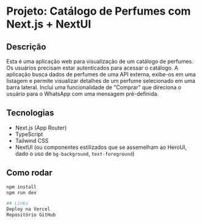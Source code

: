 # Projeto: Catálogo de Perfumes com Next.js + NextUI

## Descrição
Esta é uma aplicação web para visualização de um catálogo de perfumes. Os usuários precisam estar autenticados para acessar o catálogo. A aplicação busca dados de perfumes de uma API externa, exibe-os em uma listagem e permite visualizar detalhes de um perfume selecionado em uma barra lateral. Inclui uma funcionalidade de "Comprar" que direciona o usuário para o WhatsApp com uma mensagem pré-definida.

## Tecnologias
- Next.js (App Router)
- TypeScript
- Tailwind CSS
- NextUI (ou componentes estilizados que se assemelham ao HeroUI, dado o uso de `bg-background`, `text-foreground`)

## Como rodar
```bash
npm install
npm run dev

## Links
Deploy na Vercel
Repositório GitHub
